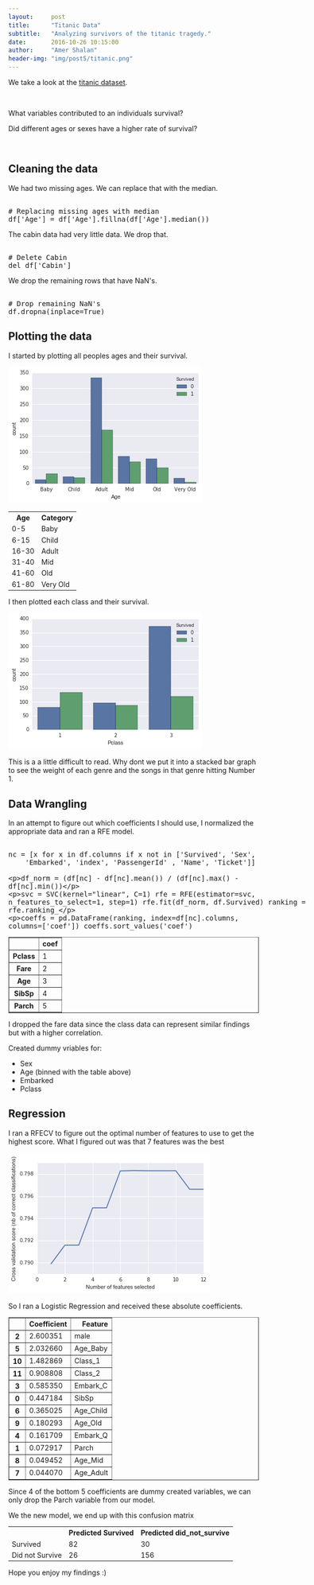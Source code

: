 ```yaml
---
layout:     post
title:      "Titanic Data"
subtitle:   "Analyzing survivors of the titanic tragedy."
date:       2016-10-26 10:15:00
author:     "Amer Shalan"
header-img: "img/post5/titanic.png"
---
```


<p>We take a look at the <a href="https://www.kaggle.com/c/titanic/data">titanic dataset</a>.</p>
<br>
<p>What variables contributed to an individuals survival?</p>
<p>Did different ages or sexes have a higher rate of survival?</p>
<br>
<h2>Cleaning the data</h2>
<p>We had two missing ages. We can replace that with the median.</p>
<xmp>
# Replacing missing ages with median
df['Age'] = df['Age'].fillna(df['Age'].median())
</xmp>
<p>The cabin data had very little data. We drop that.</p>
<xmp>
# Delete Cabin
del df['Cabin']
</xmp>
<p>We drop the remaining rows that have NaN's.</p>
<xmp>
# Drop remaining NaN's
df.dropna(inplace=True)
</xmp>
<h2>Plotting the data</h2>
<p>I started by plotting all peoples ages and their survival.</p>
<img src='/img/post5/age_w_survived.png'>
<table>
  <tr>
    <th>Age</th>
    <th>Category</th>
  </tr>
  <tr>
    <td>0-5</td>
    <td>Baby</td>
  </tr>
  <tr>
    <td>6-15</td>
    <td>Child</td>
  </tr>
  <tr>
    <td>16-30</td>
    <td>Adult</td>
  </tr>
  <tr>
    <td>31-40</td>
    <td>Mid</td>
  </tr>
  <tr>
    <td>41-60</td>
    <td>Old</td>
  </tr>
  <tr>
    <td>61-80</td>
    <td>Very Old</td>
  </tr>
</table>
<p>I then plotted each class and their survival.</p>
<img src='/img/post5/class_w_survived.png'>
<p>This is a a little difficult to read. Why dont we put it into a stacked bar graph to see the weight of each genre and the songs in that genre hitting Number 1.</p>
<h2>Data Wrangling</h2>
<p>In an attempt to figure out which coefficients I should use, I normalized the appropriate data and ran a RFE model.</p>
<xmp>
nc = [x for x in df.columns if x not in ['Survived', 'Sex',
    'Embarked', 'index', 'PassengerId' , 'Name', 'Ticket']]

df_norm = (df[nc] - df[nc].mean()) / (df[nc].max() - df[nc].min())

svc = SVC(kernel="linear", C=1)
rfe = RFE(estimator=svc, n_features_to_select=1, step=1)
rfe.fit(df_norm, df.Survived)
ranking = rfe.ranking_

coeffs = pd.DataFrame(ranking, index=df[nc].columns, columns=['coef'])
coeffs.sort_values('coef')
</xmp>
<table border="1" class="dataframe">
  <thead>
    <tr style="text-align: right;">
      <th></th>
      <th>coef</th>
    </tr>
  </thead>
  <tbody>
    <tr>
      <th>Pclass</th>
      <td>1</td>
    </tr>
    <tr>
      <th>Fare</th>
      <td>2</td>
    </tr>
    <tr>
      <th>Age</th>
      <td>3</td>
    </tr>
    <tr>
      <th>SibSp</th>
      <td>4</td>
    </tr>
    <tr>
      <th>Parch</th>
      <td>5</td>
    </tr>
  </tbody>
</table>
<p>I dropped the fare data since the class data can represent similar findings but with a higher correlation.</p>
<p>Created dummy vriables for:
    <ul>
        <li>Sex</li>
        <li>Age (binned with the table above)</li>
        <li>Embarked</li>
        <li>Pclass</li>
    </ul>
</p>
<h2>Regression</h2>
<p>I ran a RFECV to figure out the optimal number of features to use to get the highest score. What I figured out was that 7 features was the best</p>
<img src='/img/post5/optimal_features.png'>
<p>So I ran a Logistic Regression and received these absolute coefficients.</p>
<table border="1" class="dataframe">
  <thead>
    <tr style="text-align: right;">
      <th></th>
      <th>Coefficient</th>
      <th>Feature</th>
    </tr>
  </thead>
  <tbody>
    <tr>
      <th>2</th>
      <td>2.600351</td>
      <td>male</td>
    </tr>
    <tr>
      <th>5</th>
      <td>2.032660</td>
      <td>Age_Baby</td>
    </tr>
    <tr>
      <th>10</th>
      <td>1.482869</td>
      <td>Class_1</td>
    </tr>
    <tr>
      <th>11</th>
      <td>0.908808</td>
      <td>Class_2</td>
    </tr>
    <tr>
      <th>3</th>
      <td>0.585350</td>
      <td>Embark_C</td>
    </tr>
    <tr>
      <th>0</th>
      <td>0.447184</td>
      <td>SibSp</td>
    </tr>
    <tr>
      <th>6</th>
      <td>0.365025</td>
      <td>Age_Child</td>
    </tr>
    <tr>
      <th>9</th>
      <td>0.180293</td>
      <td>Age_Old</td>
    </tr>
    <tr>
      <th>4</th>
      <td>0.161709</td>
      <td>Embark_Q</td>
    </tr>
    <tr>
      <th>1</th>
      <td>0.072917</td>
      <td>Parch</td>
    </tr>
    <tr>
      <th>8</th>
      <td>0.049452</td>
      <td>Age_Mid</td>
    </tr>
    <tr>
      <th>7</th>
      <td>0.044070</td>
      <td>Age_Adult</td>
    </tr>
  </tbody>
</table>
<p>Since 4 of the bottom 5 coefficients are dummy created variables, we can only drop the Parch variable from our model.</p>
<p>We the new model, we end up with this confusion matrix</p>
<table>
  <tr>
    <th></th>
    <th>Predicted Survived</th>
    <th>Predicted did_not_survive</th>
  </tr>
  <tr>
    <td>Survived</td>
    <td>82</td>
    <td>30</td>
  </tr>
  <tr>
    <td>Did not Survive</td>
    <td>26</td>
    <td>156</td>
  </tr>
</table>
<p>Hope you enjoy my findings :)</p>